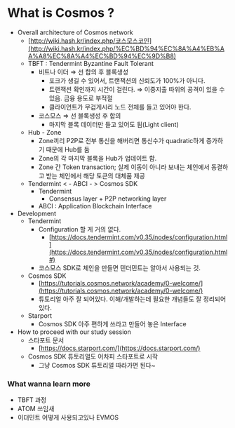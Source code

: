 # What is Cosmos ?
- Overall architecture of Cosmos network
    - [http://wiki.hash.kr/index.php/코스모스코인](http://wiki.hash.kr/index.php/%EC%BD%94%EC%8A%A4%EB%AA%A8%EC%8A%A4%EC%BD%94%EC%9D%B8)
    - TBFT : Tendermint Byzantine Fault Tolerant
        - 비트나 이더 ⇒ 선 합의 후 블록생성
            - 포크가 생길 수 있어서, 트랜잭션의 신뢰도가 100%가 아니다.
            - 트랜잭션 확인까지 시간이 걸린다. ⇒ 이중지출 따위의 공격이 있을 수 있음. 금융 용도로 부적절
            - 클라이언트가 무겁게시리 노드 전체를 들고 있어야 한다.
        - 코스모스 ⇒ 선 블록생성 후 합의
            - 마지막 블록 데이터만 들고 있어도 됨(Light client)
    - Hub - Zone
        - Zone끼리 P2P로 전부 통신을 해버리면 통신수가 quadratic하게 증가하기 때문에 Hub를 둠
        - Zone의 각 마지막 블록을 Hub가 업데이트 함.
        - Zone 간 Token transaction; 실제 이동이 아니라 보내는 체인에서 동결하고 받는 체인에서 해당 토큰의 대체품 제공
    - Tendermint < - ABCI - > Cosmos SDK
        - Tendermint
            - Consensus layer + P2P networking layer
        - ABCI : Application Blockchain Interface
- Development
    - Tendermint
        - Configuration 할 게 거의 없다.
            - [https://docs.tendermint.com/v0.35/nodes/configuration.html](https://docs.tendermint.com/v0.35/nodes/configuration.html#)
        - 코스모스 SDK로 체인을 만들면 텐더민트는 알아서 사용되는 것.
    - Cosmos SDK
        - [https://tutorials.cosmos.network/academy/0-welcome/](https://tutorials.cosmos.network/academy/0-welcome/)
        - 튜토리얼 아주 잘 되어있다. 이해/개발하는데 필요한 개념들도 잘 정리되어있다.
    - Starport
        - Cosmos SDK 아주 편하게 쓰라고 만들어 놓은 Interface
- How to proceed with our study session
    - 스타포트 문서
        - [https://docs.starport.com/](https://docs.starport.com/)
    - Cosmos SDK 튜토리얼도 어차피 스타포트로 시작
        - 그냥 Cosmos SDK 튜토리얼 따라가면 된다~
### What wanna learn more
- TBFT 과정
- ATOM 쓰임새
- 이더민트 어떻게 사용되고있나 EVMOS
